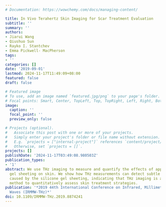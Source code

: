 ```yaml
---
# Documentation: https://wowchemy.com/docs/managing-content/

title: In Vivo Terahertz Skin Imaging for Scar Treatment Evaluation
subtitle: ''
summary: ''
authors:
- Jiarui Wang
- Qiushuo Sun
- Rayko I. Stantchev
- Emma Pickwell- MacPherson
tags:
- ''
categories: []
date: '2019-09-01'
lastmod: 2024-11-17T11:49:09+08:00
featured: false
draft: false

# Featured image
# To use, add an image named `featured.jpg/png` to your page's folder.
# Focal points: Smart, Center, TopLeft, Top, TopRight, Left, Right, BottomLeft, Bottom, BottomRight.
image:
  caption: ''
  focal_point: ''
  preview_only: false

# Projects (optional).
#   Associate this post with one or more of your projects.
#   Simply enter your project's folder or file name without extension.
#   E.g. `projects = ["internal-project"]` references `content/project/deep-learning/index.md`.
#   Otherwise, set `projects = []`.
projects: []
publishDate: '2024-11-17T03:49:08.980503Z'
publication_types:
- '1'
abstract: We use THz imaging to measure and quantify the effects of applying silicone
  gel sheeting on skin. We show how THz measurements can detect subtle hydration changes
  caused by the silicone gel sheeting, indicating that THz imaging is a promising
  method to quantitatively assess skin treatment strategies.
publication: '*2019 44th International Conference on Infrared, Millimeter, and Terahertz
  Waves (IRMMW-THz)*'
doi: 10.1109/IRMMW-THz.2019.8874241
---
```

